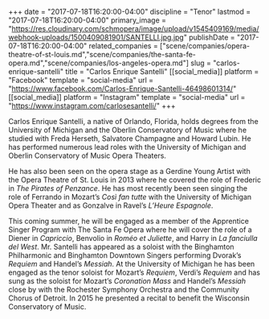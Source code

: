 +++
date = "2017-07-18T16:20:00-04:00"
discipline = "Tenor"
lastmod = "2017-07-18T16:20:00-04:00"
primary_image = "https://res.cloudinary.com/schmopera/image/upload/v1545409169/media/webhook-uploads/1500409081901/SANTELLI.jpg.jpg"
publishDate = "2017-07-18T16:20:00-04:00"
related_companies = ["scene/companies/opera-theatre-of-st-louis.md","scene/companies/the-santa-fe-opera.md","scene/companies/los-angeles-opera.md"]
slug = "carlos-enrique-santelli"
title = "Carlos Enrique Santelli"
[[social_media]]
platform = "Facebook"
template = "social-media"
url = "https://www.facebook.com/Carlos-Enrique-Santelli-46498601314/"
[[social_media]]
platform = "Instagram"
template = "social-media"
url = "https://www.instagram.com/carlosesantelli/"
+++

Carlos Enrique Santelli, a native of Orlando, Florida, holds degrees from the University of Michigan and the Oberlin Conservatory of Music where he studied with Freda Herseth, Salvatore Champagne and Howard Lubin. He has performed numerous lead roles with the University of Michigan and Oberlin Conservatory of Music Opera Theaters. 

He has also been seen on the opera stage as a Gerdine Young Artist with the Opera Theatre of St. Louis in 2013 where he covered the role of Frederic in *The Pirates of Penzance*. He has most recently been seen singing the role of Ferrando in Mozart’s *Così fan tutte* with the University of Michigan Opera Theater and as Gonzalve in Ravel’s *L’Heure Espagnole*. 

This coming summer, he will be engaged as a member of the Apprentice Singer Program with The Santa Fe Opera where he will cover the role of a Diener in *Capriccio*, Benvolio in *Roméo et Juliette*, and Harry in *La fanciulla del West*. Mr. Santelli has appeared as a soloist with the Binghamton Philharmonic and Binghamton Downtown Singers performing Dvorak’s *Requiem* and Handel’s *Messiah*. At the University of Michigan he has been engaged as the tenor soloist for Mozart’s *Requiem*, Verdi’s *Requiem* and has sung as the soloist for Mozart’s *Coronation Mass* and Handel’s *Messiah* close by with the Rochester Symphony Orchestra and the Community Chorus of Detroit. In 2015 he presented a recital to benefit the Wisconsin Conservatory of Music.
